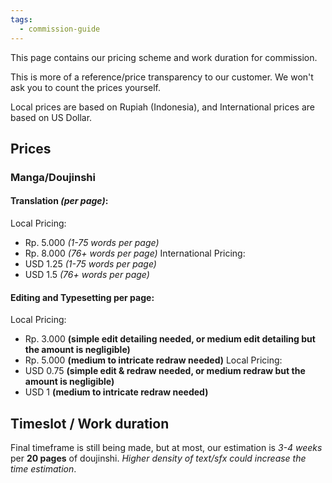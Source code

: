 ```yaml
---
tags:
  - commission-guide
---
```

This page contains our pricing scheme and work duration for commission.

This is more of a reference/price transparency to our customer. We won't ask you to count the prices yourself.

Local prices are based on Rupiah (Indonesia), and International prices are based on US Dollar.

## Prices

### Manga/Doujinshi

#### Translation *(per page)*:

Local Pricing:
   - Rp. 5.000 *(1-75 words per page)*
   - Rp. 8.000 *(76+ words per page)*
International Pricing:
- USD 1.25 *(1-75 words per page)*
- USD 1.5 *(76+ words per page)*

#### Editing and Typesetting per page:

Local Pricing:
- Rp. 3.000 **(simple edit detailing needed, or medium edit detailing but the amount is negligible)**
- Rp. 5.000 **(medium to intricate redraw needed)**
Local Pricing:
- USD 0.75 **(simple edit & redraw needed, or medium redraw but the amount is negligible)**
- USD 1 **(medium to intricate redraw needed)**

## Timeslot / Work duration

Final timeframe is still being made, but at most, our estimation is *3-4 weeks* per **20 pages** of doujinshi. *Higher density of text/sfx could increase the time estimation*.